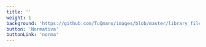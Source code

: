 ```yaml
---
title: ''
weight: 1
background: 'https://github.com/TuQmano/images/blob/master/library_files.png?raw=true'
button: 'Normativa'
buttonLink: 'norma'
---
```


